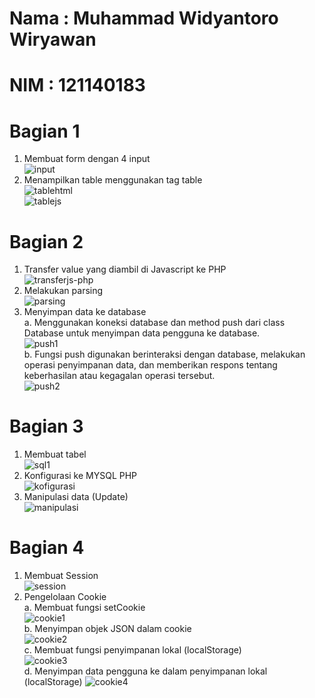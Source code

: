 # Nama : Muhammad Widyantoro Wiryawan
# NIM : 121140183

# Bagian 1
1. Membuat form dengan 4 input <br>
![input](https://github.com/m-widyantoro-w-121140183/uas_pemweb/assets/153991554/c75f9510-d9ec-442a-a2db-3382a5772a0a) <br>
2. Menampilkan table menggunakan tag table <br>
![tablehtml](https://github.com/m-widyantoro-w-121140183/uas_pemweb/assets/153991554/6ccde502-a69a-4322-b88f-5cc1b8e85bd2) <br>
![tablejs](https://github.com/m-widyantoro-w-121140183/uas_pemweb/assets/153991554/aca79065-5d06-45c1-9d0c-a9fdd43a9f5c)<br>

# Bagian 2
1. Transfer value yang diambil di Javascript ke PHP <br>
![transferjs-php](https://github.com/m-widyantoro-w-121140183/uas_pemweb/assets/153991554/d23961f6-b19d-4419-ba0d-fe25a955cf8b) <br>
2. Melakukan parsing <br>
![parsing](https://github.com/m-widyantoro-w-121140183/uas_pemweb/assets/153991554/3b4a8c72-fc0f-4dd6-a7f8-bfcf126b5ec7) <br>
3. Menyimpan data ke database <br>
a. Menggunakan koneksi database dan method push dari class Database untuk menyimpan data pengguna ke database. <br>
![push1](https://github.com/m-widyantoro-w-121140183/uas_pemweb/assets/153991554/11fe66d3-c3dd-4eeb-a6b6-04d07d08fcaf) <br>
b. Fungsi push digunakan berinteraksi dengan database, melakukan operasi penyimpanan data, dan memberikan respons tentang keberhasilan atau kegagalan operasi tersebut. <br>
![push2](https://github.com/m-widyantoro-w-121140183/uas_pemweb/assets/153991554/b9b99548-e395-436d-a324-da0702caa8cc) <br>


# Bagian 3
1. Membuat tabel <br>
![sql1](https://github.com/m-widyantoro-w-121140183/uas_pemweb/assets/153991554/dadd049f-73e0-401c-bd31-c338c1687185) <br>
2. Konfigurasi ke MYSQL PHP <br>
![kofigurasi](https://github.com/m-widyantoro-w-121140183/uas_pemweb/assets/153991554/6c5fd610-0975-49a1-b19c-1e866647e54d) <br>
3. Manipulasi data (Update) <br>
![manipulasi](https://github.com/m-widyantoro-w-121140183/uas_pemweb/assets/153991554/84c4e278-ce76-4650-81ba-b0891bf97f15) <br>


# Bagian 4
1. Membuat Session <br>
![session](https://github.com/m-widyantoro-w-121140183/uas_pemweb/assets/153991554/6a9f2268-fce6-453e-b51a-c465274aa9f1) <br>
2. Pengelolaan Cookie <br>
a. Membuat fungsi setCookie <br>
![cookie1](https://github.com/m-widyantoro-w-121140183/uas_pemweb/assets/153991554/69e61e98-8e78-47f3-a7eb-70da8d9d9edc) <br>
b. Menyimpan objek JSON dalam cookie <br>
![cookie2](https://github.com/m-widyantoro-w-121140183/uas_pemweb/assets/153991554/c2ccf981-14cf-4dbb-9dc3-c41d455d4cd8) <br>
c. Membuat fungsi penyimpanan lokal (localStorage) <br>
![cookie3](https://github.com/m-widyantoro-w-121140183/uas_pemweb/assets/153991554/92e9ceb5-9262-4b95-a357-ee6176ca5940) <br>
d. Menyimpan data pengguna ke dalam penyimpanan lokal (localStorage) 
![cookie4](https://github.com/m-widyantoro-w-121140183/uas_pemweb/assets/153991554/46610867-c6a9-46b7-8825-592eaa1d11cb)


